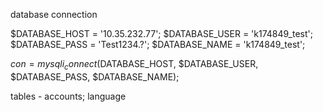 database connection

$DATABASE_HOST = '10.35.232.77';
$DATABASE_USER = 'k174849_test';
$DATABASE_PASS = 'Test1234.?';
$DATABASE_NAME = 'k174849_test';

$con = mysqli_connect($DATABASE_HOST, $DATABASE_USER, $DATABASE_PASS, $DATABASE_NAME);

tables - accounts; language
